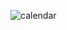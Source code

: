 ![calendar](https://user-images.githubusercontent.com/36611556/190902454-06e6c20d-fa82-407e-8141-b31dedfc38ea.png)
